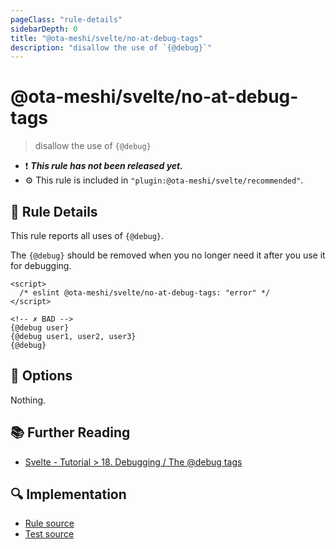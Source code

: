 ```yaml
---
pageClass: "rule-details"
sidebarDepth: 0
title: "@ota-meshi/svelte/no-at-debug-tags"
description: "disallow the use of `{@debug}`"
---
```


# @ota-meshi/svelte/no-at-debug-tags

> disallow the use of `{@debug}`

- :exclamation: <badge text="This rule has not been released yet." vertical="middle" type="error"> **_This rule has not been released yet._** </badge>
- :gear: This rule is included in `"plugin:@ota-meshi/svelte/recommended"`.

## :book: Rule Details

This rule reports all uses of `{@debug}`.

The `{@debug}` should be removed when you no longer need it after you use it for debugging.

<eslint-code-block>

<!--eslint-skip-->

```svelte
<script>
  /* eslint @ota-meshi/svelte/no-at-debug-tags: "error" */
</script>

<!-- ✗ BAD -->
{@debug user}
{@debug user1, user2, user3}
{@debug}
```

</eslint-code-block>

## :wrench: Options

Nothing.

## :books: Further Reading

- [Svelte - Tutorial > 18. Debugging / The @debug tags](https://svelte.dev/tutorial/debug)

## :mag: Implementation

- [Rule source](https://github.com/ota-meshi/eslint-plugin-svelte/blob/main/src/rules/no-at-debug-tags.ts)
- [Test source](https://github.com/ota-meshi/eslint-plugin-svelte/blob/main/tests/src/rules/no-at-debug-tags.ts)
